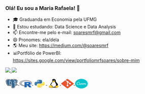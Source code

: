 ### Olá! Eu sou a Maria Rafaela! 👋

- 🎓 Graduanda em Economia pela UFMG
- 🌱 Estou estudando: Data Science e Data Analysis
- 📫 Encontre-me pelo e-mail: soaresmrf@gmail.com
- 😄 Pronomes: ela/dela
- 🌎 Meu site: https://medium.com/@soaresmrf
- 📊Portfólio de PowerBI: https://sites.google.com/view/portfoliomrfsoares/sobre-mim

<div align="left">
  <a href="https://github.com/mrfsoares">
  <img height="170em" src="https://github-readme-stats.vercel.app/api?username=mrfsoares&show_icons=true&theme=dracula&include_all_commits=true&count_private=true"/>
  <img height="170em" src="https://github-readme-stats.vercel.app/api/top-langs/?username=mrfsoares&layout=compact&langs_count=7&theme=dracula&count_private=true&layout=compact"/>
</div>
</div>
<div style="display: inline_block"><br>
  <img align="center" alt="Rafa-React" height="30" width="40" src="https://raw.githubusercontent.com/devicons/devicon/master/icons/postgresql/postgresql-original.svg">
  <img align="center" alt="Rafa-CSS" height="30" width="40" src="https://raw.githubusercontent.com/devicons/devicon/master/icons/r/r-original.svg">
  <img align="center" alt="Rafa-Python" height="30" width="40" src="https://raw.githubusercontent.com/devicons/devicon/master/icons/python/python-original.svg">
  <img align="center" alt="Rafa-Csharp" height="30" width="40" src="https://raw.githubusercontent.com/devicons/devicon/master/icons/linux/linux-original.svg">
  <img align="center" alt="Rafa-Csharp" height="30" width="40" src="https://raw.githubusercontent.com/devicons/devicon/master/icons/git/git-original.svg">
  <img align="center" alt="Rafa-Csharp" height="30" width="40" src="https://raw.githubusercontent.com/devicons/devicon/master/icons/canva/canva-original.svg">
</div>
